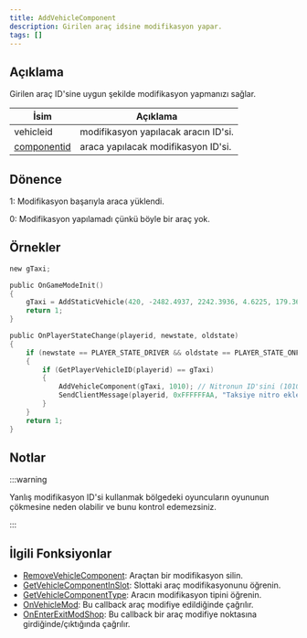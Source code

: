 ```yaml
---
title: AddVehicleComponent
description: Girilen araç idsine modifikasyon yapar.
tags: []
---
```


## Açıklama

Girilen araç ID'sine uygun şekilde modifikasyon yapmanızı sağlar.

| İsim         | Açıklama                                                                                                                      |
| ------------ | ----------------------------------------------------------------------------------------------------------------------------- |
| vehicleid    | modifikasyon yapılacak aracın ID'si.                                                                                          |
| [componentid](../resources/carcomponentid)  | araca yapılacak modifikasyon ID'si.                                                                                           |

## Dönence

1: Modifikasyon başarıyla araca yüklendi.

0: Modifikasyon yapılamadı çünkü böyle bir araç yok.

## Örnekler

```c
new gTaxi;

public OnGameModeInit()
{
    gTaxi = AddStaticVehicle(420, -2482.4937, 2242.3936, 4.6225, 179.3656, 6, 1); // Taksi ekliyoruz
    return 1;
}

public OnPlayerStateChange(playerid, newstate, oldstate)
{
    if (newstate == PLAYER_STATE_DRIVER && oldstate == PLAYER_STATE_ONFOOT)
    {
        if (GetPlayerVehicleID(playerid) == gTaxi)
        {
            AddVehicleComponent(gTaxi, 1010); // Nitronun ID'sini (1010) kullanarak taksiye ekliyoruz
            SendClientMessage(playerid, 0xFFFFFFAA, "Taksiye nitro eklendi.");
        }
    }
    return 1;
}
```

## Notlar

:::warning

Yanlış modifikasyon ID'si kullanmak bölgedeki oyuncuların oyununun çökmesine neden olabilir ve bunu kontrol edemezsiniz.

:::

## İlgili Fonksiyonlar

- [RemoveVehicleComponent](RemoveVehicleComponent.md): Araçtan bir modifikasyon silin.
- [GetVehicleComponentInSlot](GetVehicleComponentInSlot.md): Slottaki araç modifikasyonunu öğrenin.
- [GetVehicleComponentType](GetVehicleComponentType:.md): Aracın modifikasyon tipini öğrenin.
- [OnVehicleMod](../callbacks/OnVehicleMod.md): Bu callback araç modifiye edildiğinde çağrılır.
- [OnEnterExitModShop](../callbacks/OnEnterExitModShop.md): Bu callback bir araç modifiye noktasına girdiğinde/çıktığında çağrılır.
